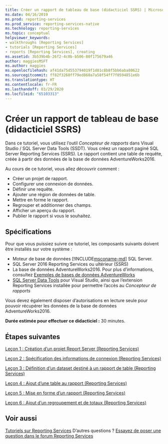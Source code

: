 ```yaml
---
title: Créer un rapport de tableau de base (didacticiel SSRS) | Microsoft Docs
ms.date: 04/16/2019
ms.prod: reporting-services
ms.prod_service: reporting-services-native
ms.technology: reporting-services
ms.topic: conceptual
helpviewer_keywords:
- walkthroughs [Reporting Services]
- tutorials [Reporting Services]
- reports [Reporting Services], creating
ms.assetid: 3b539b4b-26f2-4c0b-b506-80f175679a46
author: maggiesMSFT
ms.author: maggies
ms.openlocfilehash: af41da75d553794019f1d01c8b8f5bb6aba80622
ms.sourcegitcommit: ff82f3260ff79ed860a7a58f54ff7f0594851e6b
ms.translationtype: HT
ms.contentlocale: fr-FR
ms.lasthandoff: 03/29/2020
ms.locfileid: "65103313"
---
```

# <a name="create-a-basic-table-report-ssrs-tutorial"></a>Créer un rapport de tableau de base (didacticiel SSRS)

Dans ce tutoriel, vous utilisez l’outil *Concepteur de rapports* dans Visual Studio / SQL Server Data Tools (SSDT). Vous créez un rapport paginé SQL Server Reporting Services (SSRS). Le rapport contient une table de requête, créée à partir des données de la base de données AdventureWorks2016.

Au cours de ce tutoriel, vous allez découvrir comment :
  
- Créer un projet de rapport.
- Configurer une connexion de données.
- Définir une requête.
- Ajouter une région de données de table.
- Mettre en forme le rapport.
- Regrouper et additionner des champs.
- Afficher un aperçu du rapport.
- Publier le rapport si vous le souhaitez.

## <a name="requirements"></a>Spécifications

Pour que vous puissiez suivre ce tutoriel, les composants suivants doivent être installés sur votre système :

- Moteur de base de données [!INCLUDE[msconame-md](../includes/msconame-md.md)] SQL Server.  
- SQL Server 2016 Reporting Services ou ultérieur (SSRS)
- La base de données AdventureWorks2016.  Pour plus d’informations, consultez [Exemples de bases de données AdventureWorks](https://github.com/Microsoft/sql-server-samples/releases)
- [SQL Server Data Tools](../ssdt/download-sql-server-data-tools-ssdt.md) pour Visual Studio, ainsi que l’extension Reporting Services installée pour permettre l’accès au *Concepteur de rapports*
  
Vous devez également disposer d’autorisations en lecture seule pour pouvoir récupérer les données de la base de données AdventureWorks2016.

**Durée estimée pour effectuer ce didacticiel :** 30 minutes.

## <a name="next-steps"></a>Étapes suivantes

[Leçon 1 : Création d’un projet Report Server &#40;Reporting Services&#41;](lesson-1-creating-a-report-server-project-reporting-services.md)

[Leçon 2 : Spécification des informations de connexion &#40;Reporting Services&#41;](lesson-2-specifying-connection-information-reporting-services.md)

[Leçon 3 : Définition d’un dataset destiné à un rapport de table &#40;Reporting Services&#41;](lesson-3-defining-a-dataset-for-the-table-report-reporting-services.md)

[Leçon 4 : Ajout d’une table au rapport &#40;Reporting Services&#41;](lesson-4-adding-a-table-to-the-report-reporting-services.md)

[Leçon 5 : Mise en forme d’un rapport &#40;Reporting Services&#41;](lesson-5-formatting-a-report-reporting-services.md)

[Leçon 6 : Ajout d’un regroupement et de totaux &#40;Reporting Services&#41;](lesson-6-adding-grouping-and-totals-reporting-services.md)

## <a name="see-also"></a>Voir aussi

[Tutoriels sur Reporting Services](reporting-services-tutorials-ssrs.md) D’autres questions ? [Essayez de poser une question dans le forum Reporting Services](https://go.microsoft.com/fwlink/?LinkId=620231)
